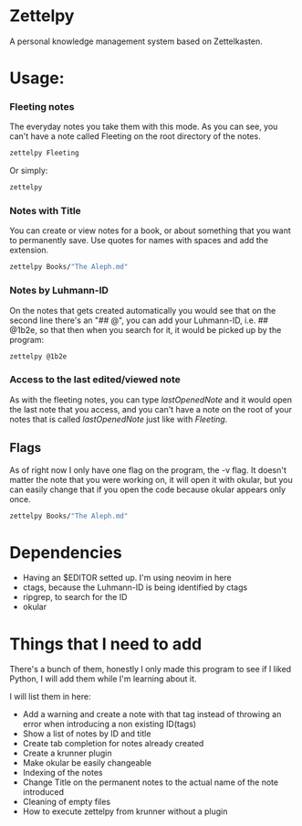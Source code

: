 # Zettelpy
A personal knowledge management system based on Zettelkasten.

# Usage:
### Fleeting notes
The everyday notes you take them with this mode. As you can see, you can't have
a note called Fleeting on the root directory of the notes.
```bash
zettelpy Fleeting
```

Or simply:
```bash
zettelpy
```

### Notes with Title
You can create or view notes for a book, or about something that you want to
permanently save. Use quotes for names with spaces and add the extension.
```bash
zettelpy Books/"The Aleph.md"
```

### Notes by Luhmann-ID
On the notes that gets created automatically you would see that on the second
line there's an "## @", you can add your Luhmann-ID, i.e. ## @1b2e, so that
then when you search for it, it would be picked up by the program:
```bash
zettelpy @1b2e
```

### Access to the last edited/viewed note
As with the fleeting notes, you can type *lastOpenedNote* and it would open the
last note that you access, and you can't have a note on the root of your notes
that is called *lastOpenedNote* just like with *Fleeting*.

## Flags
As of right now I only have one flag on the program, the -v flag.
It doesn't matter the note that you were working on, it will open it with
okular, but you can easily change that if you open the code because okular
appears only once.
```bash
zettelpy Books/"The Aleph.md"
```

# Dependencies
- Having an $EDITOR setted up. I'm using neovim in here
- ctags, because the Luhmann-ID is being identified by ctags
- ripgrep, to search for the ID
- okular

# Things that I need to add
There's a bunch of them, honestly I only made this program to see if I liked
Python, I will add them while I'm learning about it.

I will list them in here:
- Add a warning and create a note with that tag instead of throwing an
  error when introducing a non existing ID(tags)
- Show a list of notes by ID and title
- Create tab completion for notes already created
- Create a krunner plugin
- Make okular be easily changeable
- Indexing of the notes
- Change Title on the permanent notes to the actual name of the note introduced
- Cleaning of empty files
- How to execute zettelpy from krunner without a plugin
